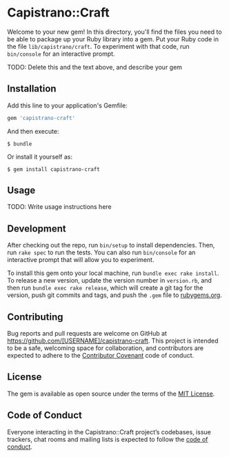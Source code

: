 # Capistrano::Craft

Welcome to your new gem! In this directory, you'll find the files you need to be able to package up your Ruby library into a gem. Put your Ruby code in the file `lib/capistrano/craft`. To experiment with that code, run `bin/console` for an interactive prompt.

TODO: Delete this and the text above, and describe your gem

## Installation

Add this line to your application's Gemfile:

```ruby
gem 'capistrano-craft'
```

And then execute:

    $ bundle

Or install it yourself as:

    $ gem install capistrano-craft

## Usage

TODO: Write usage instructions here

## Development

After checking out the repo, run `bin/setup` to install dependencies. Then, run `rake spec` to run the tests. You can also run `bin/console` for an interactive prompt that will allow you to experiment.

To install this gem onto your local machine, run `bundle exec rake install`. To release a new version, update the version number in `version.rb`, and then run `bundle exec rake release`, which will create a git tag for the version, push git commits and tags, and push the `.gem` file to [rubygems.org](https://rubygems.org).

## Contributing

Bug reports and pull requests are welcome on GitHub at https://github.com/[USERNAME]/capistrano-craft. This project is intended to be a safe, welcoming space for collaboration, and contributors are expected to adhere to the [Contributor Covenant](http://contributor-covenant.org) code of conduct.

## License

The gem is available as open source under the terms of the [MIT License](https://opensource.org/licenses/MIT).

## Code of Conduct

Everyone interacting in the Capistrano::Craft project’s codebases, issue trackers, chat rooms and mailing lists is expected to follow the [code of conduct](https://github.com/[USERNAME]/capistrano-craft/blob/master/CODE_OF_CONDUCT.md).
